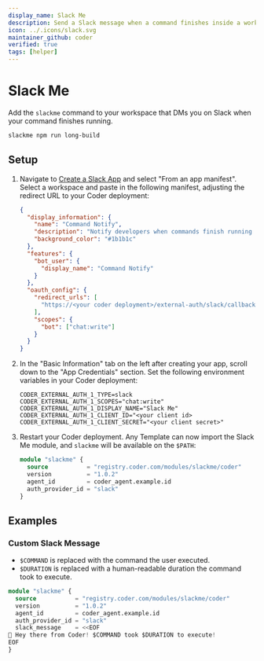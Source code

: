 ```yaml
---
display_name: Slack Me
description: Send a Slack message when a command finishes inside a workspace!
icon: ../.icons/slack.svg
maintainer_github: coder
verified: true
tags: [helper]
---
```


# Slack Me

Add the `slackme` command to your workspace that DMs you on Slack when your command finishes running.

```bash
slackme npm run long-build
```

## Setup

1. Navigate to [Create a Slack App](https://api.slack.com/apps?new_app=1) and select "From an app manifest". Select a workspace and paste in the following manifest, adjusting the redirect URL to your Coder deployment:

   ```json
   {
     "display_information": {
       "name": "Command Notify",
       "description": "Notify developers when commands finish running inside Coder!",
       "background_color": "#1b1b1c"
     },
     "features": {
       "bot_user": {
         "display_name": "Command Notify"
       }
     },
     "oauth_config": {
       "redirect_urls": [
         "https://<your coder deployment>/external-auth/slack/callback"
       ],
       "scopes": {
         "bot": ["chat:write"]
       }
     }
   }
   ```

2. In the "Basic Information" tab on the left after creating your app, scroll down to the "App Credentials" section. Set the following environment variables in your Coder deployment:

   ```env
   CODER_EXTERNAL_AUTH_1_TYPE=slack
   CODER_EXTERNAL_AUTH_1_SCOPES="chat:write"
   CODER_EXTERNAL_AUTH_1_DISPLAY_NAME="Slack Me"
   CODER_EXTERNAL_AUTH_1_CLIENT_ID="<your client id>
   CODER_EXTERNAL_AUTH_1_CLIENT_SECRET="<your client secret>"
   ```

3. Restart your Coder deployment. Any Template can now import the Slack Me module, and `slackme` will be available on the `$PATH`:

   ```tf
   module "slackme" {
     source           = "registry.coder.com/modules/slackme/coder"
     version          = "1.0.2"
     agent_id         = coder_agent.example.id
     auth_provider_id = "slack"
   }
   ```

## Examples

### Custom Slack Message

- `$COMMAND` is replaced with the command the user executed.
- `$DURATION` is replaced with a human-readable duration the command took to execute.

```tf
module "slackme" {
  source           = "registry.coder.com/modules/slackme/coder"
  version          = "1.0.2"
  agent_id         = coder_agent.example.id
  auth_provider_id = "slack"
  slack_message    = <<EOF
👋 Hey there from Coder! $COMMAND took $DURATION to execute!
EOF
}
```
